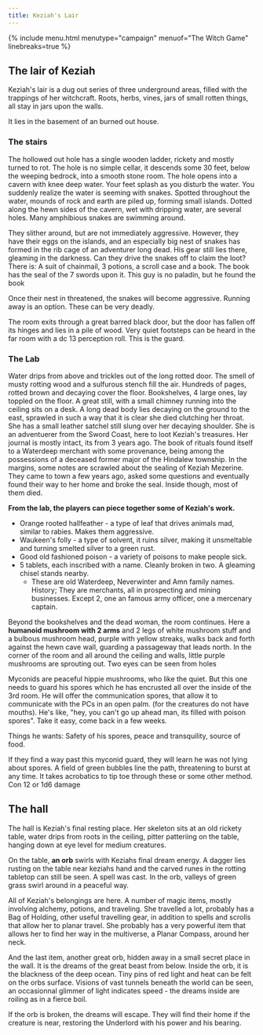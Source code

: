 ```yaml
---
title: Keziah's Lair
---
```


{% include menu.html menutype="campaign" menuof="The Witch Game" linebreaks=true %}

## The lair of Keziah
Keziah's lair is a dug out series of three underground areas, filled with the trappings of her witchcraft. Roots, herbs, vines, jars of small rotten things, all stay in jars upon the walls.

It lies in the basement of an burned out house.

### The stairs
The hollowed out hole has a single wooden ladder, rickety and mostly turned to rot. The hole is no simple cellar, it descends some 30 feet, below the weeping bedrock, into a smooth stone room. The hole opens into a cavern with knee deep water. Your feet splash as you disturb the water. You suddenly realize the water is seeming with snakes.
Spotted throughout the water, mounds of rock and earth are piled up, forming small islands. Dotted along the hewn sides of the cavern, wet with dripping water, are several holes. Many amphibious snakes are swimming around.

They slither around, but are not immediately aggressive. However, they have their eggs on the islands, and an especially big nest of snakes has formed in the rib cage of an adventurer long dead. His gear still lies there, gleaming in the darkness. Can they drive the snakes off to claim the loot? There is:
A suit of chainmail, 3 potions, a scroll case and a book. The book has the seal of the 7 swords upon it. This guy is no paladin, but he found the book

Once their nest in threatened, the snakes will become aggressive. Running away is an option. These can be very deadly.

The room exits through a great barred black door, but the door has fallen off its hinges and lies in a pile of wood. Very quiet footsteps can be heard in the far room with a dc 13 perception roll. This is the guard.

### The Lab
Water drips from above and trickles out of the long rotted door. The smell of musty rotting wood and a sulfurous stench fill the air. Hundreds of pages, rotted brown and decaying cover the floor. Bookshelves, 4 large ones, lay toppled on the floor. A great still, with a small chimney running into the ceiling sits on a desk. A long dead body lies decaying on the ground to the east, sprawled in such a way that it is clear she died clutching her throat. She has a small leather satchel still slung over her decaying shoulder. She is an adventuerer from the Sword Coast, here to loot Keziah's treasures. Her journal is mostly intact, its from 3 years ago. The book of rituals found itself to a Waterdeep merchant with some provenance, being among the possessions of a deceased former major of the Hindalew township. In the margins, some notes are scrawled about the sealing of Keziah Mezerine. They came to town a few years ago, asked some questions and eventually found their way to her home and broke the seal. Inside though, most of them died.


**From the lab, the players can piece together some of Keziah's work.**
- Orange rooted hallfeather - a type of leaf that drives animals mad, similar to rabies. Makes them aggressive.
- Waukeen's folly - a type of solvent, it ruins silver, making it unsmeltable and turning smelted silver to a green rust.
- Good old fashioned poison - a variety of poisons to make people sick.
- 5 tablets, each inscribed with a name. Cleanly broken in two. A gleaming chisel stands nearby.
  - These are old Waterdeep, Neverwinter and Amn family names. History; They are merchants, all in prospecting and mining businesses. Except 2, one an famous army officer, one a mercenary captain. 

Beyond the bookshelves and the dead woman, the room continues. Here a **humanoid mushroom with 2 arms** and 2 legs of white mushroom stuff and a bulbous mushroom head, purple with yellow streaks, walks back and forth against the hewn cave wall, guarding a passageway that leads north. In the corner of the room and all around the ceiling and walls, little purple mushrooms are sprouting out.  Two eyes can be seen from holes

Myconids are peaceful hippie mushrooms, who like the quiet. But this one needs to guard his spores which he has encrusted all over the inside of the 3rd room. He will offer the communication spores, that allow it to communicate with the PCs in an open palm. (for the creatures do not have mouths). He's like, "hey, you can't go up ahead man, its filled with poison spores". Take it easy, come back in a few weeks.

Things he wants: Safety of his spores, peace and transquility, source of food.

If they find a way past this myconid guard, they will learn he was not lying about spores. A field of green bubbles line the path, threatening to burst at any time. It takes acrobatics to tip toe through these or some other method. Con 12 or 1d6 damage

## The hall
The hall is Keziah's final resting place. Her skeleton sits at an old rickety table, water drips from roots in the ceiling, pitter patteriing on the table, hanging down at eye level for medium creatures.

On the table, **an orb** swirls with Keziahs final dream energy. A dagger lies rusting on the table near keziahs hand and the carved runes in the rotting tabletop can still be seen. A spell was cast. In the orb, valleys of green grass swirl around in a peaceful way.

All of Keziah's belongings are here. 
A number of magic items, mostly involving alchemy, potions, and traveling. She travelled a lot, probably has a Bag of Holding, other useful travelling gear, in addition to spells and scrolls that allow her to planar travel. She probably has a very powerful item that allows her to find her way in the multiverse, a Planar Compass, around her neck.

And the last item, another great orb, hidden away in a small secret place in the wall. It is the dreams of the great beast from below. Inside the orb, it is the blackness of the deep ocean. Tiny pins of red light and heat can be felt on the orbs surface. Visions of vast tunnels beneath the world can be seen, an occasionnal glimmer of light indicates speed - the dreams inside are roiling as in a fierce boil.

If the orb is broken, the dreams will escape. They will find their home if the creature is near, restoring the Underlord with his power and his bearing. 




